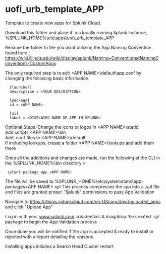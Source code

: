# uofi_urb_template_APP
Template to create new apps for Splunk Cloud.

Download this folder and place it in a locally running Splunk instance, %SPLUNK_HOME%\etc\apps\uofi_urb_template_APP 

Rename the folder to the <APP NAME> you want utilizing the App Naming Convention found here : https://wiki.illinois.edu/wiki/display/splunk/Naming+Conventions#NamingConventions-CustomApps

The only required step is to edit \<APP NAME>\default\app.conf by changing the following basic information:
      
      [launcher]
      description = <YOUR DESCRIPTION>
  
      [package]
      id = <APP NAME>
      
      [ui]
      label = <DISPLAYED NAME OF APP IN SPLUNK>

Optional Steps:
      Change the icons or logos in \<APP NAME>\static\
      Add scripts \<APP NAME>\bin\
      Add .conf files to \<APP NAME>\default\
      If including lookups, create a folder \<APP NAME>\lookups and add them there

Once all the additions and changes are made, run the following at the CLI in the %SPLUNK_HOME%\bin directory >

     splunk package app <APP NAME>

The file will be saved to %SPLUNK_HOME%\etc\system\static\app-packages\<APP NAME>.spl 
      This process compresses the app into a .spl file and files are granted proper "Splunk" permissions to pass App Validation

Navigate to https://illinois.splunkcloud.com/en-US/app/dmc/uploaded_apps and click "Upload App"

Log in with your www.splunk.com creadentials & drag/drop the created <APP NAME>.spl package to begin the App Validation process

Once done you will be notified if the app is accepted & ready to install or rejected with a report detailing the reasons

Installing apps initiates a Search Head Cluster restart
